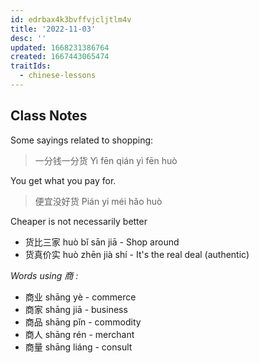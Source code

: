 ```yaml
---
id: edrbax4k3bvffvjcljtlm4v
title: '2022-11-03'
desc: ''
updated: 1668231386764
created: 1667443065474
traitIds:
  - chinese-lessons
---
```


## Class Notes

Some sayings related to shopping:

> 一分钱一分货 Yì fēn qián yì fēn huò

You get what you pay for.

> 便宜没好货 Pián yi méi hǎo huò

Cheaper is not necessarily better

- 货比三家 huò bǐ sān jiā - Shop around
- 货真价实 huò zhēn jià shí - It's the real deal (authentic)

_Words using 商 :_

- 商业 shāng yè - commerce
- 商家 shāng jiā - business
- 商品 shāng pǐn - commodity
- 商人 shāng rén - merchant
- 商量 shāng liáng - consult
